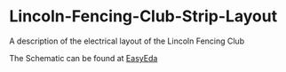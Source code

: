 # Lincoln-Fencing-Club-Strip-Layout
A description of the electrical layout of the Lincoln Fencing Club

The Schematic can be found at [EasyEda](https://easyeda.com/editor#project_id=463bb3c83d56443cb65f312afe638af9)
